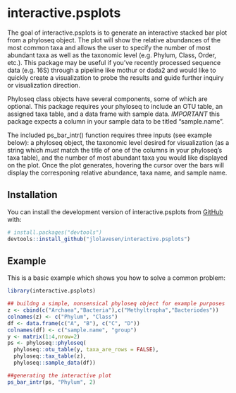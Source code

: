 
<!-- README.md is generated from README.Rmd. Please edit that file -->

# interactive.psplots

<!-- badges: start -->
<!-- badges: end -->

The goal of interactive.psplots is to generate an interactive stacked
bar plot from a phyloseq object. The plot will show the relative
abundances of the most common taxa and allows the user to specify the
number of most abundant taxa as well as the taxonomic level
(e.g. Phylum, Class, Order, etc.). This package may be useful if you’ve
recently processed sequence data (e.g. 16S) through a pipeline like
mothur or dada2 and would like to quickly create a visualization to
probe the results and guide further inquiry or visualization direction.

Phyloseq class objects have several components, some of which are
optional. This package requires your phyloseq to include an OTU table,
an assigned taxa table, and a data frame with sample data. *IMPORTANT*
this package expects a column in your sample data to be titled
“sample.name”.

The included ps_bar_intr() function requires three inputs (see example
below): a phyloseq object, the taxonomic level desired for visualization
(as a string which *must* match the title of one of the columns in your
phyloseq’s taxa table), and the number of most abundant taxa you would
like displayed on the plot. Once the plot generates, hovering the cursor
over the bars will display the corresponing relative abundance, taxa
name, and sample name.

## Installation

You can install the development version of interactive.psplots from
[GitHub](https://github.com/) with:

``` r
# install.packages("devtools")
devtools::install_github("jlolavesen/interactive.psplots")
```

## Example

This is a basic example which shows you how to solve a common problem:

``` r
library(interactive.psplots)

## buildng a simple, nonsensical phyloseq object for example purposes
z <- cbind(c("Archaea","Bacteria"),c("Methyltropha","Bacteriodes"))
colnames(z) <- c("Phylum", "Class")
df <- data.frame(c("A", "B"), c("C", "D"))
colnames(df) <- c("sample.name", "group")
y <- matrix(1:4,nrow=2)
ps <- phyloseq::phyloseq(
  phyloseq::otu_table(y, taxa_are_rows = FALSE),
  phyloseq::tax_table(z),
  phyloseq::sample_data(df))

##generating the interactive plot
ps_bar_intr(ps, "Phylum", 2)
```

<div class="plotly html-widget html-fill-item" id="htmlwidget-ab5c2b54d06a69d27bd7" style="width:100%;height:480px;"></div>
<script type="application/json" data-for="htmlwidget-ab5c2b54d06a69d27bd7">{"x":{"data":[{"orientation":"v","width":[0.90000000000000013,0.89999999999999991],"base":[0.66666666666666663,0.75],"x":[2,1],"y":[0.33333333333333337,0.25],"text":["Phylum: Archaea<br />sample.name: B<br />Abundance: 0.3333333","Phylum: Archaea<br />sample.name: A<br />Abundance: 0.2500000"],"type":"bar","textposition":"none","marker":{"autocolorscale":false,"color":"rgba(248,118,109,1)","line":{"width":1.8897637795275593,"color":"rgba(0,0,0,1)"}},"name":"Archaea","legendgroup":"Archaea","showlegend":true,"xaxis":"x","yaxis":"y","hoverinfo":"text","frame":null},{"orientation":"v","width":[0.89999999999999991,0.90000000000000013],"base":[0,0],"x":[1,2],"y":[0.75,0.66666666666666663],"text":["Phylum: Bacteria<br />sample.name: A<br />Abundance: 0.7500000","Phylum: Bacteria<br />sample.name: B<br />Abundance: 0.6666667"],"type":"bar","textposition":"none","marker":{"autocolorscale":false,"color":"rgba(0,191,196,1)","line":{"width":1.8897637795275593,"color":"rgba(0,0,0,1)"}},"name":"Bacteria","legendgroup":"Bacteria","showlegend":true,"xaxis":"x","yaxis":"y","hoverinfo":"text","frame":null}],"layout":{"margin":{"t":26.228310502283108,"r":7.3059360730593621,"b":34.33789954337901,"l":48.949771689497723},"plot_bgcolor":"rgba(235,235,235,1)","paper_bgcolor":"rgba(255,255,255,1)","font":{"color":"rgba(0,0,0,1)","family":"","size":14.611872146118724},"xaxis":{"domain":[0,1],"automargin":true,"type":"linear","autorange":false,"range":[0.40000000000000002,2.6000000000000001],"tickmode":"array","ticktext":["A","B"],"tickvals":[1,2],"categoryorder":"array","categoryarray":["A","B"],"nticks":null,"ticks":"outside","tickcolor":"rgba(51,51,51,1)","ticklen":3.6529680365296811,"tickwidth":0.66417600664176002,"showticklabels":true,"tickfont":{"color":"rgba(77,77,77,1)","family":"","size":11.68949771689498},"tickangle":90,"showline":false,"linecolor":null,"linewidth":0,"showgrid":true,"gridcolor":"rgba(255,255,255,1)","gridwidth":0.66417600664176002,"zeroline":false,"anchor":"y","title":{"text":"Sample Name","font":{"color":"rgba(0,0,0,1)","family":"","size":14.611872146118724}},"hoverformat":".2f"},"yaxis":{"domain":[0,1],"automargin":true,"type":"linear","autorange":false,"range":[-0.050000000000000003,1.05],"tickmode":"array","ticktext":["0.00","0.25","0.50","0.75","1.00"],"tickvals":[0,0.25,0.5,0.75,1],"categoryorder":"array","categoryarray":["0.00","0.25","0.50","0.75","1.00"],"nticks":null,"ticks":"outside","tickcolor":"rgba(51,51,51,1)","ticklen":3.6529680365296811,"tickwidth":0.66417600664176002,"showticklabels":true,"tickfont":{"color":"rgba(77,77,77,1)","family":"","size":11.68949771689498},"tickangle":-0,"showline":false,"linecolor":null,"linewidth":0,"showgrid":true,"gridcolor":"rgba(255,255,255,1)","gridwidth":0.66417600664176002,"zeroline":false,"anchor":"x","title":{"text":"Relative Abundance","font":{"color":"rgba(0,0,0,1)","family":"","size":14.611872146118724}},"hoverformat":".2f"},"shapes":[{"type":"rect","fillcolor":null,"line":{"color":null,"width":0,"linetype":[]},"yref":"paper","xref":"paper","x0":0,"x1":1,"y0":0,"y1":1}],"showlegend":true,"legend":{"bgcolor":"rgba(255,255,255,1)","bordercolor":"transparent","borderwidth":1.8897637795275593,"font":{"color":"rgba(0,0,0,1)","family":"","size":11.68949771689498},"title":{"text":"Phylum","font":{"color":"rgba(0,0,0,1)","family":"","size":14.611872146118724}}},"hovermode":"closest","barmode":"relative"},"config":{"doubleClick":"reset","modeBarButtonsToAdd":["hoverclosest","hovercompare"],"showSendToCloud":false},"source":"A","attrs":{"c89310db1fa5":{"fill":{},"x":{},"y":{},"type":"bar"}},"cur_data":"c89310db1fa5","visdat":{"c89310db1fa5":["function (y) ","x"]},"highlight":{"on":"plotly_click","persistent":false,"dynamic":false,"selectize":false,"opacityDim":0.20000000000000001,"selected":{"opacity":1},"debounce":0},"shinyEvents":["plotly_hover","plotly_click","plotly_selected","plotly_relayout","plotly_brushed","plotly_brushing","plotly_clickannotation","plotly_doubleclick","plotly_deselect","plotly_afterplot","plotly_sunburstclick"],"base_url":"https://plot.ly"},"evals":[],"jsHooks":[]}</script>
